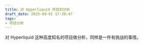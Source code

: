 ```yaml
---
title: 对 Hyperliquid 项目的分析
draft_date: 2025-09-01 17:39:47
tags:
- 项目分析
---
```


对 Hyperliquid 这种高度知名的项目做分析，同样是一件有挑战的事情。
